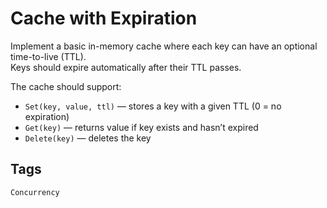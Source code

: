 # Cache with Expiration
Implement a basic in-memory cache where each key can have an optional time-to-live (TTL).  
Keys should expire automatically after their TTL passes.

The cache should support:
- `Set(key, value, ttl)` — stores a key with a given TTL (0 = no expiration)
- `Get(key)` — returns value if key exists and hasn’t expired
- `Delete(key)` — deletes the key

## Tags
`Concurrency`
